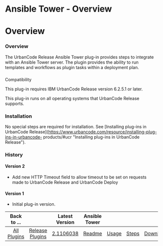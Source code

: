 
Ansible Tower - Overview
========================

# Overview



### Overview





The UrbanCode Release Ansible Tower plug-in provides steps to integrate with an Ansible Tower server.
 The plugin provides the ability to run templates and workflows as plugin tasks within a deployment plan.


### 
Compatibility


This plug-in requires IBM UrbanCode Release version 6.2.5.1 or later.


This plug-in runs on all 
operating systems that UrbanCode Release supports.


### Installation


No special steps are required for installation. 
See [Installing plug-ins in UrbanCode Release](https://www.urbancode.com/resource/installing-plug-ins-in-urbancode-
products/#ucr "Installing plug-ins in UrbanCode Release").


### History


 


#### Version 2


* Add new HTTP Timeout 
field to allow timeout to be set on requests made to UrbanCode Release and UrbanCode Deploy


#### Version 1


* Initial
 plug-in version.




|Back to ...||Latest Version|Ansible Tower ||||
| :---: | :---: | :---: | :---: | :---: | :---: | :---: |
|[All Plugins](../../index.md)|[Release Plugins](../README.md)|[2.1106038](https://raw.githubusercontent.com/UrbanCode/IBM-UCR-PLUGINS/main/files/ucr-plugin-ansible/ucr-plugin-ansible-tower-2.1106038.zip)|[Readme](README.md)|[Usage](usage.md)|[Steps](steps.md)|[Downloads](downloads.md)|
